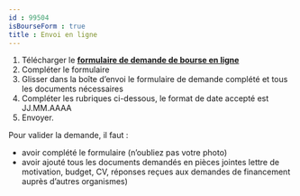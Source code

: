 ```yaml
---
id : 99504
isBourseForm : true
title : Envoi en ligne
---
```

1. Télécharger le
   <a href="https://api.association-envol.info/api/rapports/download/46" target="_blank"><strong>formulaire de demande de bourse en ligne</strong></a>   
2. Compléter le formulaire
3. Glisser dans la boîte d’envoi le formulaire de demande complété et tous les documents nécessaires
4. Compléter les rubriques ci-dessous, le format de date accepté est JJ.MM.AAAA
5. Envoyer.

Pour valider la demande, il faut :

- avoir complété le formulaire (n’oubliez pas votre photo)
- avoir ajouté tous les documents demandés en pièces jointes lettre de motivation, budget, CV, réponses reçues aux demandes de financement auprès d’autres organismes)
